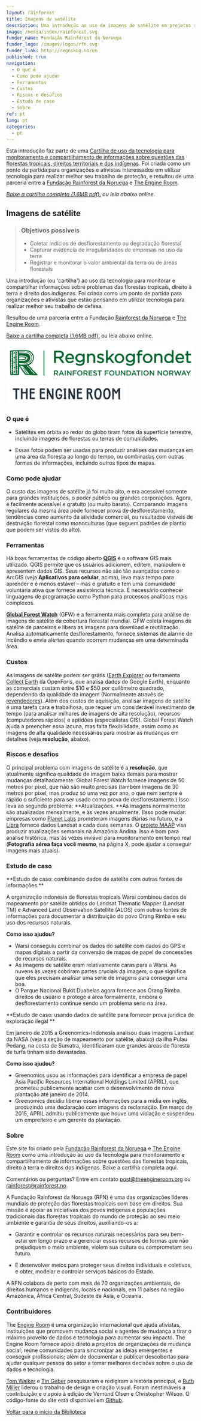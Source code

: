 ```yaml
---
layout: rainforest
title: Imagens de satélite
description: Uma introdução ao uso de imagens de satélite em projetos relacionados a florestas tropicais para analisar a mudança ao longo do tempo em uma área florestal, ou gerar evidência de desflorestamento, tendências como aumento de atividade comercial ou resultados visíveis de degradação florestal. Parte do relatório [Tecnologia Rainforest](https://library.theengineroom.org/rainforest-tech/).
image: /media/index/rainforest.svg
funder_name: Fundação Rainforest da Noruega
funder_logo: /images/logos/rfn.svg
funder_link: http://regnskog.no/en
published: true
navigation:
  - O que é
  - Como pode ajudar
  - Ferramentas
  - Custos
  - Riscos e desafios
  - Estudo de caso
  - Sobre
ref: pt
lang: pt
categories:
  - pt
---
```



Esta introdução faz parte de uma [Cartilha de uso da tecnologia para monitoramento e compartilhamento de informações sobre questões das florestas tropicais, direitos territoriais e dos indígenas](https://library.theengineroom.org/rainforest-tech). Foi criada como um ponto de partida para organizações e ativistas interessados em utilizar tecnologia para realizar melhor seu trabalho de proteção, e resultou de uma parceria entre a [Fundação Rainforest da Noruega](http://www.regnskog.no/en/) e [The Engine Room](https://theengineroom.org/).

*[Baixe a cartilha completa (1.6MB pdf).](http://d5i6is0eze552.cloudfront.net/documents/Publikasjoner/Andre-rapporter/Rainforest-tech-primer.pdf?mtime=20160704134642) ou leia abaixo online.*

## **Imagens de satélite**

> ### Objetivos possíveis
>* Coletar indícios de desflorestamento ou degradação florestal
>* Capturar evidência de irregularidades de empresas no uso da terra
>* Registrar e monitorar o valor ambiental da terra ou de áreas florestais


Uma introdução (ou 'cartilha') ao uso da tecnologia para monitorar e compartilhar informações sobre problemas das florestas tropicais, direito à terra e direito dos indígenas. Foi criada como um ponto de partida para organizações e ativistas que estão pensando em utilizar tecnologia para realizar melhor seu trabalho de defesa.

Resultou de uma parceria entre a Fundação [Rainforest da Noruega](http://www.regnskog.no/en/) e [The Engine Room](https://theengineroom.org/).

[Baixe a cartilha completa (1.6MB pdf).](http://d5i6is0eze552.cloudfront.net/documents/Publikasjoner/Andre-rapporter/Rainforest-tech-primer.pdf?mtime=20160704134642) ou leia abaixo online.

![Rainforest Foundation Norway](/images/logos/rfn-dark.svg) ![The Engine Room](/images/logos/engineroom-dark.png)

### **O que é**

* Satélites em órbita ao redor do globo tiram fotos da superfície terrestre, incluindo imagens de florestas ou terras de comunidades.

* Essas fotos podem ser usadas para produzir análises das mudanças em uma área da floresta ao longo do tempo, ou combinadas com outras formas de informações, incluindo outros tipos de mapas.

### **Como pode ajudar**

O custo das imagens de satélite já foi muito alto, e era acessível somente para grandes instituições, o poder público ou grandes corporações. Agora, é facilmente acessível e gratuito (ou muito barato). Comparando imagens regulares da mesma área pode fornecer prova de desflorestamento, tendências como aumento da atividade comercial, ou resultados visíveis de destruição florestal como monoculturas (que seguem padrões de plantio que podem ser vistos do alto).

### **Ferramentas**

Há boas ferramentas de código aberto [**QGIS**](http://www.qgis.org/en/docs/index.html) é o software GIS mais utilizado. QGIS permite que os usuários adicionem, editem, manipulem e apresentem dados GIS. Seus recursos não são tão avançados como o ArcGIS (veja **Aplicativos para celular**, acima), leva mais tempo para aprender e é menos estável – mas é gratuito e tem uma comunidade voluntária ativa que fornece assistência técnica. É necessário conhecer linguagens de programação como Python para processos analíticos mais complexos.

[**Global Forest Watch**](http://www.globalforestwatch.org/) (GFW) é a ferramenta mais completa para análise de imagens de satélite da cobertura florestal mundial. GFW coleta imagens de satélite de parceiros e libera as imagens para download e reutilização. Analisa automaticamente desflorestamento, fornece sistemas de alarme de incêndio e envia alertas quando ocorrem mudanças em uma determinada área.

### **Custos**

As imagens de satélite podem ser grátis ([Earth Explorer](http://earthexplorer.usgs.gov/) ou ferramenta [Collect Earth](http://www.openforis.org/tools/collect-earth.html) da OpenForis, que analisa dados do Google Earth), enquanto as comerciais custam entre $10 e $50 por quilômetro quadrado, dependendo da qualidade da imagem (Normalmente através de [revendedores](http://www.aaas.org/page/high-resolution-satellite-imagery-ordering-and-analysis-handbook#VI)). Além dos custos de aquisição, analisar imagens de satélite é uma tarefa cara e trabalhosa, que requer um considerável investimento de tempo (para analisar milhares de imagens de alta resolução), recursos (computadores rápidos) e aptidões (especialistas GIS). Global Forest Watch ajuda a preencher essa lacuna, mas falta flexibilidade, assim como as imagens de alta qualidade necessárias para mostrar as mudanças em detalhes (veja **resolução**, abaixo).

### **Riscos e desafios**

O principal problema com imagens de satélite é a **resolução**, que atualmente significa qualidade de imagem baixa demais para mostrar mudanças detalhadamente. Global Forest Watch fornece imagens de 50 metros por pixel, que não são muito precisas (também imagens de 30 metros por pixel, mas produz só uma vez por ano, o que nem sempre é rápido o suficiente para ser usado como prova de desflorestamento.) Isso leva ao segundo problema: **Atualizações. **As imagens normalmente são atualizadas mensalmente, e às vezes anualmente. (Isso pode mudar: empresas como [Planet Labs](www.planet.com) prometeram imagens diárias no futuro, e a [Libra](http://libra.developmentseed.org) fornece dados Landsat a cada duas semanas. O [projeto MAAP](http://maaproject.org/about-maap/) visa produzir atualizações semanais na Amazônia Andina. Isso é bom para análise histórica, mas às vezes inviável para monitoramento em tempo real (**Fotografia aérea faça você mesmo**, na página X, pode ajudar a conseguir imagens mais atuais).

### **Estudo de caso**
**Estudo de caso: combinando dados de satélite com outras fontes de informações **

A organização indonésia de florestas tropicais Warsi combinou dados de mapeamento por satélite obtidos do Landsat Thematic Mapper (Landsat TM) e Advanced Land Observation Satellite (ALOS) com outras fontes de informações para documentar a distribuição do povo Orang Rimba e seu uso dos recursos naturais.

**Como isso ajudou?**

- Warsi conseguiu combinar os dados do satélite com dados do GPS e mapas digitais a partir da conversão de mapas de papel de concessões de recursos naturais.
- As imagens de satélite eram relativamente caras para a Warsi. As nuvens às vezes cobriram partes cruciais da imagem, o que significa que eles precisam analisar uma série de imagens para conseguir uma boa.
- O Parque Nacional Bukit Duabelas agora fornece aos Orang Rimba direitos de usuário e protege a área formalmente, embora o desflorestamento continue sendo um problema sério na área.


**Estudo de caso: usando dados de satélite para fornecer prova jurídica de exploração ilegal **

Em janeiro de 2015 a Greenomics-Indonesia analisou duas imagens Landsat da NASA (veja a seção de mapeamento por satélite, abaixo) da ilha Pulau Pedang, na costa de Sumatra, identificaram que grandes áreas de floresta de turfa tinham sido devastadas.

**Como isso ajudou?**

- Greenomics usou as informações para identificar a empresa de papel Asia Pacific Resources International Holdings Limited (APRIL), que prometeu publicamente acabar com o desenvolvimento de nova plantação até janeiro de 2014.
- Greenomics decidiu liberar essas informações para a mídia em inglês, produzindo uma declaração com imagens da reclamação. Em março de 2015, APRIL admitiu publicamente que houve uma violação e suspendeu um empreiteiro e um gerente da plantação.

### **Sobre**
Este site foi criado pela [Fundação Rainforest da Noruega](www.regnskog.no/en/) e [The Engine Room](//theengineroom.org) como uma introdução ao uso da tecnologia para monitoramento e compartilhamento de informações sobre questões das florestas tropicais, direito à terra e direitos dos indígenas. Baixe a cartilha completa aqui.

Comentários ou perguntas? Entre em contato [post@theengineroom.org](mailto:post@theengineroom.org) ou [rainforest@rainforest.no](rainforest@rainforest.no).

A Fundação Rainforest da Noruega (RFN) é uma das organizações líderes mundiais de proteção das florestas tropicais com base em direitos. Sua missão é apoiar as iniciativas dos povos indígenas e populações tradicionais das florestas tropicais do mundo de proteção ao seu meio ambiente e garantia de seus direitos, auxiliando-os a:

- Garantir e controlar os recursos naturais necessários para seu bem-estar em longo prazo e a gerenciar esses recursos de formas que não prejudiquem o meio ambiente, violem sua cultura ou comprometam seu futuro.

- E desenvolver meios para proteger seus direitos individuais e coletivos, e obter, modelar e controlar serviços básicos do Estado.

A RFN colabora de perto com mais de 70 organizações ambientais, de direitos humanos e indígenas, locais e nacionais, em 11 países na região Amazônica, África Central, Sudeste da Ásia, e Oceania.

### **Contribuidores**
The [Engine Room](https://www.theengineroom.org) é uma organização internacional que ajuda ativistas, instituições que promovem mudança social e agentes de mudança a tirar o máximo proveito de dados e tecnologia para aumentar seu impacto. The Engine Room fornece apoio direto a projetos de organizações de mudança social; reúne comunidades para sincronizar as ideias emergentes e conseguir profissionais; além de documentar e publicar descobertas para ajudar qualquer pessoa do setor a tomar melhores decisões sobre o uso de dados e tecnologia.

[Tom Walker](https://www.theengineroom.org/our_team/tom-walker) e [Tin Geber](https://www.theengineroom.org/our_team/tin-geber/) pesquisaram e redigiram a história principal, e [Ruth Miller](http://ruthmiller.net/) liderou o trabalho de design e criação visual. Foram inestimáveis a contribuição e o apoio à edição de Vemund Olsen e Christopher Wilson. O código-fonte do site está disponível em [Github](https://github.com/the-engine-room/library/).

[Voltar para o início da Biblioteca](/rainforest-tech)
